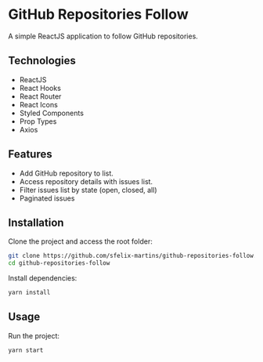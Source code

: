 # GitHub Repositories Follow

A simple ReactJS application to follow GitHub repositories.

## Technologies

- ReactJS
- React Hooks
- React Router
- React Icons
- Styled Components
- Prop Types
- Axios

## Features

- Add GitHub repository to list.
- Access repository details with issues list.
- Filter issues list by state (open, closed, all)
- Paginated issues

## Installation

Clone the project and access the root folder:

```sh
git clone https://github.com/sfelix-martins/github-repositories-follow.git
cd github-repositories-follow
```

Install dependencies:

```sh
yarn install
```

## Usage

Run the project:

```sh
yarn start
```
